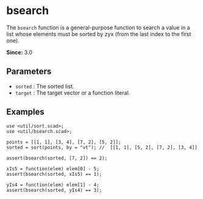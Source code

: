 # bsearch

The `bsearch` function is a general-purpose function to search a value in a list whose elements must be sorted by zyx (from the last index to the first one).

**Since:**  3.0

## Parameters

- `sorted` : The sorted list.
- `target` : The target vector or a function literal. 

## Examples

	use <util/sort.scad>;
	use <util/bsearch.scad>;

    points = [[1, 1], [3, 4], [7, 2], [5, 2]];
    sorted = sort(points, by = "vt"); //  [[1, 1], [5, 2], [7, 2], [3, 4]]

    assert(bsearch(sorted, [7, 2]) == 2);

    xIs5 = function(elem) elem[0] - 5;
    assert(bsearch(sorted, xIs5) == 1);

    yIs4 = function(elem) elem[1] - 4;
    assert(bsearch(sorted, yIs4) == 3);